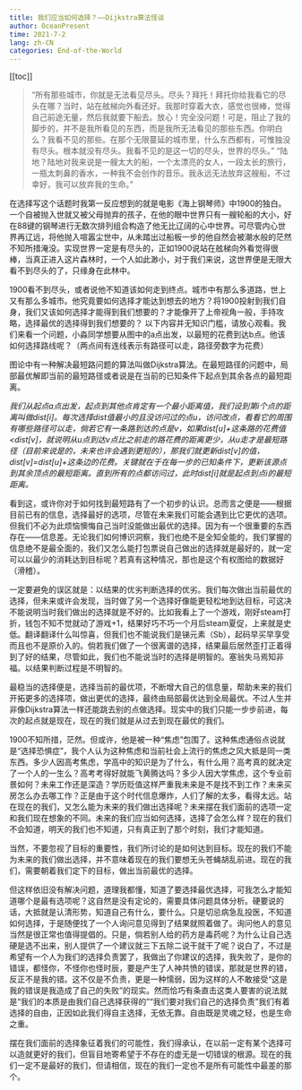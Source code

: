 ```yaml
---
title: 我们应当如何选择？——Dijkstra算法怪谈
author: OceanPresent
time: 2021-7-2
lang: zh-CN
categories: End-of-the-World
---
```

[[toc]]
<blockquote>
“所有那些城市，你就是无法看见尽头。尽头？拜托！拜托你给我看它的尽头在哪？当时，站在舷梯向外看还好。我那时穿着大衣，感觉也很棒，觉得自己前途无量，然后我就要下船去。放心！完全没问题！可是，阻止了我的脚步的，并不是我所看见的东西，而是我所无法看见的那些东西。你明白么？我看不见的那些。在那个无限蔓延的城市里，什么东西都有，可惟独没有尽头。根本就没有尽头。我看不见的是这一切的尽头，世界的尽头。”
“陆地？陆地对我来说是一艘太大的船，一个太漂亮的女人，一段太长的旅行，一瓶太刺鼻的香水，一种我不会创作的音乐。我永远无法放弃这艘船，不过幸好，我可以放弃我的生命。”
</blockquote>

在选择写这个话题时我第一反应想到的就是电影《海上钢琴师》中1900的独白。一个自被抛入世就又被父母抛弃的孩子，在他的眼中世界只有一艘轮船的大小，好在88键的钢琴进行无数次排列组合构造了他无比辽阔的心中世界。可尽管内心世界再辽远，将他抛入喧嚣尘世中，从未踏出过船板一步的他自然会被潮水般的茫然不知所措淹没。实现世界一定是有尽头的，正如1900说站在舷梯向外看觉得很棒，当真正进入这片森林时，一个人如此渺小，对于我们来说，这世界便是无限大看不到尽头的了，只缘身在此林中。

1900看不到尽头，或者说他不知道该如何走到终点。城市中有那么多道路，世上又有那么多城市。他究竟要如何选择才能达到想去的地方？将1900投射到我们自身，我们又该如何选择才能得到我们想要的？才能像开了上帝视角一般，手持攻略，选择最优的选择得到我们想要的？
以下内容并无知识门槛，请放心观看。我们来看一个问题，小淼同学想要从图中的a点出发，以最短的花费到达b点。他该如何选择路线呢？（两点间有连线表示有路径可以走，路径旁数字为花费）

图论中有一种解决最短路问题的算法叫做Dijkstra算法。在最短路径的问题中，局部最优解即当前的最短路径或者说是在当前的已知条件下起点到其余各点的最短距离。

_我们从起点a点出发，起点到其他点肯定有一个最小距离值，我们设到第i个点的距离叫做dist[i]。每次选择dist值最小的且没访问过的点u，访问改点，看看它的周围有哪些路径可以走，倘若它有一条路到达的点是v，如果dist[u]+这条路的花费值<dist[v]，就说明从u点到达v点比之前走的路花费的距离更少，从u走才是最短路径（目前来说是的，未来也许会遇到更短的），那我们就更新dist[v]的值，dist[v]=dist[u]+这条边的花费。关键就在于在每一步的已知条件下，更新该源点到其余顶点的最短距离。直到所有的点都访问过，此时dist[i]就是起点到点i的最短距离。_

看到这，或许你对于如何找到最短路有了一个初步的认识。总而言之便是——根据目前已有的信息，选择最好的选项，尽管在未来我们可能会遇到比它更优的选项。但我们不必为此烦恼懊悔自己当时没能做出最优的选择。因为有一个很重要的东西存在——信息差。无论我们如何博识洞察，我们也绝不是全知全能的，我们掌握的信息绝不是最全面的，我们又怎么能打包票说自己做出的选择就是最好的，就一定可以以最少的消耗达到目标呢？若真有这种情况，那也是这个有权图给的数据好（滑稽）。

一定要避免的误区就是：以结果的优劣判断选择的优劣。我们每次做出当前最优的选择，但未来或许会发现，当时做了另一个选择好像能更轻松地到达目标，可这决不能说明当时我们做出的选择就是不好的。比如我看上了一个游戏，刚好steam打折，钱包不知不觉就动了游戏+1，结果好巧不巧一个月后steam夏促，上来就是史低。翻译翻译什么叫惊喜，但我们也不能说我们是锑元素（Sb），起码早买早享受而且也不是原价入的。倘若我们做了一个很离谱的选择，结果最后居然歪打正着得到了好的结果，尽管如此，我们也不能说当时的选择是明智的。塞翁失马焉知非福。以结果判断过程是不明智的。

最稳当的选择便是，选择当前的最优项，不断增大自己的信息量，帮助未来的我们开拓更多的选择项，做出更优的选择，最终由局部最优达到全局最优。不过人生并非像Dijkstra算法一样还能跳去别的点做选择。现实中的我们只能一步步前进，每次的起点就是现在，现在的我们就是从过去到现在最优的我们。

1900不知所措，茫然。但或许，他是被一种“焦虑”包围了。这种焦虑通俗点说就是“选择恐惧症”，我个人认为这种焦虑和当前社会上流行的焦虑之风大抵是同一类东西。多少人因高考焦虑，学高中的知识是为了什么，有什么用？高考真的就决定了一个人的一生么？高考考得好就能飞黄腾达吗？多少人因大学焦虑，这个专业前景如何？未来工作还是深造？学历贬值这样严重我未来是不是找不到工作？未来买房怎么办去哪工作？正是由于这个时代信息爆炸，人们了解的太多，看得太远。站在现在的我们，又怎么能为未来的我们做出选择呢？未来摆在我们面前的选项一定和我们现在想象的不同。未来的我们应当如何选择，选择了会怎么样？现在的我们不会知道，明天的我们也不知道，只有真正到了那个时刻，我们才能知道。

当然，不要忽视了目标的重要性，我们所讨论的是如何达到目标。现在的我们不能为未来的我们做出选择，并不意味着现在的我们要想无头苍蝇胡乱前进。现在的我们，需要朝着我们定下的目标，做出当前最优的选择。

但这样依旧没有解决问题，道理我都懂，知道了要选择最优选择，可我怎么才能知道哪个是最有选项呢？这自然是没有定论的，需要具体问题具体分析。硬要说的话，大抵就是认清形势，知道自己有什么，要什么。只是切忌病急乱投医，不知道如何选择，于是随便找了一个人询问意见得到了结果就照着做了。询问他人的意见当然是很正常也值得提倡的。只是，倘若别人给的药方是毒药呢？为什么让自己选硬是选不出来，别人提供了一个建议就三下五除二说干就干了呢？说白了，不过是希望有一个人为我们的选择负责罢了，我做出了你建议的选择，我失败了，是你的错误，都怪你，不怪你也怪时辰，要是产生了人神共愤的错误，那就是世界的错，反正不是我的错。这不仅是不负责，更是一种懦弱，因为这样的人不敢接受“这是我的错误是我造成了自己的失败”的现实。然而恰巧有条直击这类人要害的说法就是“我们的本质是由我们自己选择获得的”“我们要对我们自己的选择负责”我们有着选择的自由，正因如此我们得自主选择，无依无靠。自由既是灵魂之轻，也是生命之重。

摆在我们面前的选择象征着我们的可能性，我们得承认，在以前一定有某个选择可以造就更好的我们，但盲目地寄希望于不存在的虚无是一切错误的根源。现在的我们一定不是最好的我们，但请相信，现在的我们一定也不是所有可能性中最差的那个。
